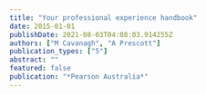 ```yaml
---
title: "Your professional experience handbook"
date: 2015-01-01
publishDate: 2021-08-03T04:08:03.914255Z
authors: ["M Cavanagh", "A Prescott"]
publication_types: ["5"]
abstract: ""
featured: false
publication: "*Pearson Australia*"
---
```


